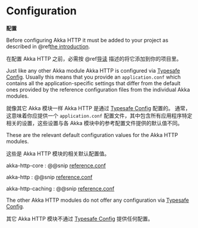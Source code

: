 # Configuration
**配置**

Before configuring Akka HTTP it must be added to your project as described in
@ref[the introduction](introduction.md#using-akka-http).

在配置 Akka HTTP 之前，必需按 @ref[导读](introduction.md#using-akka-http) 描述的将它添加到你的项目里。

Just like any other Akka module Akka HTTP is configured via [Typesafe Config](https://github.com/lightbend/config).
Usually this means that you provide an `application.conf` which contains all the application-specific settings that
differ from the default ones provided by the reference configuration files from the individual Akka modules.

就像其它 Akka 模块一样 Akka HTTP 是通过 [Typesafe Config](https://github.com/lightbend/config) 配置的。
通常，这意味着你应提供一个 `application.conf` 配置文件，其中包含所有应用程序特定相关的设置，这些设置与各 Akka 模块中的参考配置文件提供的默认值不同。 

These are the relevant default configuration values for the Akka HTTP modules.

这些是 Akka HTTP 模块的相关默认配置值。

akka-http-core
:  @@snip [reference.conf]($akka-http$/akka-http-core/src/main/resources/reference.conf)

akka-http
:  @@snip [reference.conf]($akka-http$/akka-http/src/main/resources/reference.conf)

akka-http-caching
:  @@snip [reference.conf]($akka-http$/akka-http-caching/src/main/resources/reference.conf)

The other Akka HTTP modules do not offer any configuration via [Typesafe Config](https://github.com/lightbend/config).

其它 Akka HTTP 模块不通过 [Typesafe Config](https://github.com/lightbend/config) 提供任何配置。
